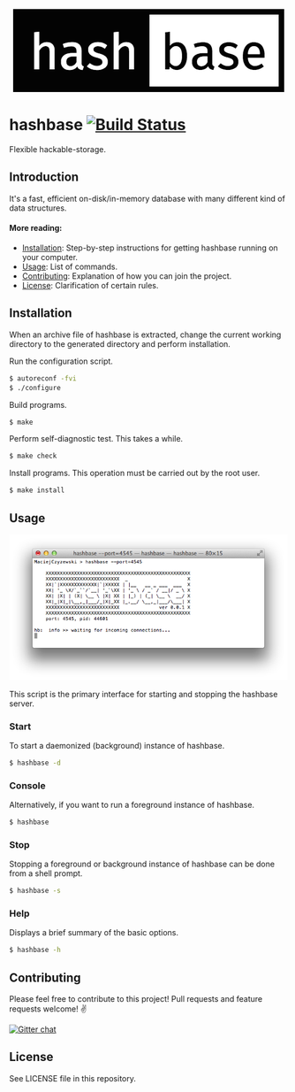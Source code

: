 <div align="center">
  <img src="https://raw.githubusercontent.com/MaciejCzyzewski/hashbase/master/screenshot-1.png"/>
</div>

# hashbase [![Build Status](https://travis-ci.org/MaciejCzyzewski/hashbase.png)](https://travis-ci.org/MaciejCzyzewski/hashbase)

Flexible hackable-storage.

## Introduction

It's a fast, efficient on-disk/in-memory database with many different kind of data structures.

#### More reading:

- [Installation](#installation): Step-by-step instructions for getting hashbase running on your computer.
- [Usage](#usage): List of commands.
- [Contributing](#contributing): Explanation of how you can join the project.
- [License](#license): Clarification of certain rules.

## Installation

When an archive file of hashbase is extracted, change the current working directory to the generated directory and perform installation.

Run the configuration script.

```bash
$ autoreconf -fvi
$ ./configure
```

Build programs.

```bash
$ make
```

Perform self-diagnostic test. This takes a while.

```bash
$ make check
```

Install programs. This operation must be carried out by the root user.

```bash
$ make install
```

## Usage

<div align="center">
  <img src="https://raw.githubusercontent.com/MaciejCzyzewski/hashbase/master/screenshot-2.png"/>
</div>

This script is the primary interface for starting and stopping the hashbase server.

### Start

To start a daemonized (background) instance of hashbase.

```bash
$ hashbase -d
```

### Console

Alternatively, if you want to run a foreground instance of hashbase.

```bash
$ hashbase
```

### Stop

Stopping a foreground or background instance of hashbase can be done from a shell prompt.

```bash
$ hashbase -s
```

### Help

Displays a brief summary of the basic options.

```bash
$ hashbase -h
```

## Contributing

Please feel free to contribute to this project! Pull requests and feature requests welcome! :v:

[![Gitter chat](https://badges.gitter.im/MaciejCzyzewski/hashbase.png)](https://gitter.im/MaciejCzyzewski/hashbase)

## License

See LICENSE file in this repository.